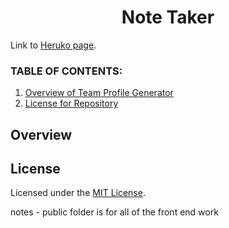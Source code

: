 <h1 align ="center"> Note Taker </h1>

Link to [Heruko page](https://note-taker-app86.herokuapp.com/).
### **TABLE OF CONTENTS:**
1. [Overview of Team Profile Generator](#overview)
2. [License for Repository](#license)

## Overview

## License
Licensed under the [MIT License](https://choosealicense.com/licenses/mit/#).

notes - public folder is for all of the front end work